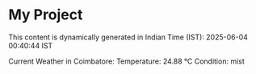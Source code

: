 # My Project

This content is dynamically generated in Indian Time (IST): 2025-06-04 00:40:44 IST


Current Weather in Coimbatore:
Temperature: 24.88 °C
Condition: mist
